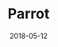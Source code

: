 ---
layout: site
title: "Parrot"
date: 2018-05-12
categories: [community]
version: 4.0.1
major: 4
minor: 0
patch: 1
slug: parrot
link: http://parrot-translate.github.io/parrot.github.io/
submitter: lpolepeddi
permalink: /sites/:slug
---